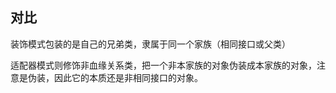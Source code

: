## 对比

装饰模式包装的是自己的兄弟类，隶属于同一个家族（相同接口或父类）

适配器模式则修饰非血缘关系类，把一个非本家族的对象伪装成本家族的对象，注意是伪装，因此它的本质还是非相同接口的对象。
